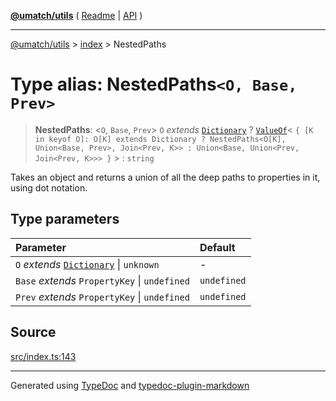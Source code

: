 [**@umatch/utils**](../../README.md) ( [Readme](../../README.md) \| [API](../../API.md) )

---

[@umatch/utils](../../API.md) > [index](../README.md) > NestedPaths

# Type alias: NestedPaths`<O, Base, Prev>`

> **NestedPaths**: \<`O`, `Base`, `Prev`\> `O` _extends_ [`Dictionary`](type-alias.Dictionary.md) ? [`ValueOf`](type-alias.ValueOf.md)\< `{ [K in keyof O]: O[K] extends Dictionary ? NestedPaths<O[K], Union<Base, Prev>, Join<Prev, K>> : Union<Base, Union<Prev, Join<Prev, K>>> }` \> : `string`

Takes an object and returns a union of all the deep paths
to properties in it, using dot notation.

## Type parameters

| Parameter                                                           | Default     |
| :------------------------------------------------------------------ | :---------- |
| `O` _extends_ [`Dictionary`](type-alias.Dictionary.md) \| `unknown` | -           |
| `Base` _extends_ `PropertyKey` \| `undefined`                       | `undefined` |
| `Prev` _extends_ `PropertyKey` \| `undefined`                       | `undefined` |

## Source

[src/index.ts:143](https://github.com/umatch-oficial/utils/blob/106c322/src/index.ts#L143)

---

Generated using [TypeDoc](https://typedoc.org/) and [typedoc-plugin-markdown](https://www.npmjs.com/package/typedoc-plugin-markdown)
